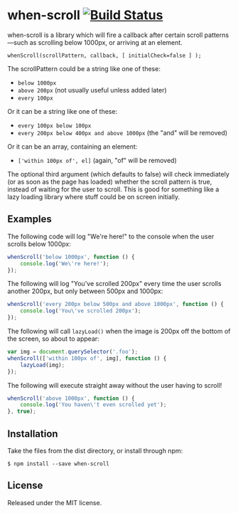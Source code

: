 # when-scroll [![Build Status](https://travis-ci.org/callumacrae/when-scroll.svg)](https://travis-ci.org/callumacrae/when-scroll)

when-scroll is a library which will fire a callback after certain scroll
patterns—such as scrolling below 1000px, or arriving at an element.

```
whenScroll(scrollPattern, callback, [ initialCheck=false ] );
```

The scrollPattern could be a string like one of these:

- `below 1000px`
- `above 200px` (not usually useful unless added later)
- `every 100px`

Or it can be a string like one of these:

- `every 100px below 100px`
- `every 200px below 400px and above 1000px` (the "and" will be removed)

Or it can be an array, containing an element:

- `['within 100px of', el]` (again, "of" will be removed)

The optional third argument (which defaults to false) will check immediately (or as soon as the page has loaded)
whether the scroll pattern is true, instead of waiting for the user to scroll.
This is good for something like a lazy loading library where stuff could be on
screen initially.

## Examples

The following code will log "We're here!" to the console when the user scrolls
below 1000px:

```js
whenScroll('below 1000px', function () {
	console.log('We\'re here!');
});
```

The following will log "You've scrolled 200px" every time the user scrolls
another 200px, but only between 500px and 1000px:

```js
whenScroll('every 200px below 500px and above 1000px', function () {
	console.log('You\'ve scrolled 200px');
});
```

The following will call `lazyLoad()` when the image is 200px off the bottom
of the screen, so about to appear:

```js
var img = document.querySelector('.foo');
whenScroll(['within 100px of', img], function () {
	lazyLoad(img);
});
```

The following will execute straight away without the user having to scroll!

```js
whenScroll('above 1000px', function () {
	console.log('You haven\'t even scrolled yet');
}, true);
```

## Installation

Take the files from the dist directory, or install through npm:

```
$ npm install --save when-scroll
```

## License

Released under the MIT license.

